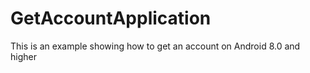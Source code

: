 # GetAccountApplication

This is an example showing how to get an account on Android 8.0 and higher
